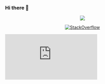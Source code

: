 ### Hi there 👋

<div align="center">
   <p align="center">
       <img align="center" src="https://github-readme-stats.vercel.app/api?username=ghassanmas&count_private=true&show_icons=true&hide_title=true&hide=stars" />
   </p>
</div>
<p align="center">
<a 
href="https://stackoverflow.com/users/5532723/ghassan-maslamani" target="_blank"><img alt="StackOverflow" 
src="https://stackoverflow-badge.vercel.app/?userID=5532723" ></a> 
</p>

![Hit counter](https://smallcounter.com/count.php?c_style=14&id=1642110318)

<!--
**ghassanmas/ghassanmas** is a ✨ _special_ ✨ repository because its `README.md` (this file) appears on your GitHub profile.

Here are some ideas to get you started:

- 🔭 I’m currently working on ...
- 🌱 I’m currently learning ...
- 👯 I’m looking to collaborate on ...
- 🤔 I’m looking for help with ...
- 💬 Ask me about ...
- 📫 How to reach me: ...
- 😄 Pronouns: ...
- ⚡ Fun fact: ...
-->
